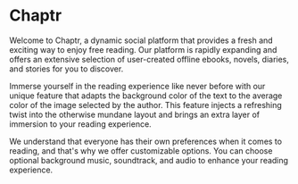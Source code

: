 # Chaptr
Welcome to Chaptr, a dynamic social platform that provides a fresh and exciting way to enjoy free reading. Our platform is rapidly expanding and offers an extensive selection of user-created offline ebooks, novels, diaries, and stories for you to discover.

Immerse yourself in the reading experience like never before with our unique feature that adapts the background color of the text to the average color of the image selected by the author. This feature injects a refreshing twist into the otherwise mundane layout and brings an extra layer of immersion to your reading experience.

We understand that everyone has their own preferences when it comes to reading, and that's why we offer customizable options. You can choose optional background music, soundtrack, and audio to enhance your reading experience.
